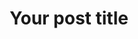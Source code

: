 ---
layout: post
title: "Your post title"
image: /assets/post-image-placeholder.png
permalink: /blog/link-to-your-post
main-text: | 
  This is a sample post!
  
  You can add multiple lines with a pipe, like I did with this one.
  If your post only has a single line (generally HTML posts), use quotes (like the title variable).
  
  You can also use HTML instead of markdown by setting the `markdown` variable to `false`.
  Not setting it or setting it to a non-false value will keep markdown enabled.
  
  Post names also have naming conventions:
  YYYY-MM-DD-post-name.markdown
  
  I suggest all posts have the variables `title`, `image` and `main-text`. `layout` is required and should always be set to `post`.
  `permalink` is also required. `markdown` is not required, and not setting it will set it automatically to `true`.
markdown: true
---